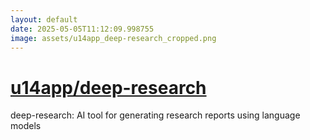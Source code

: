 ```yaml
---
layout: default
date: 2025-05-05T11:12:09.998755
image: assets/u14app_deep-research_cropped.png
---
```


# [u14app/deep-research](https://github.com/u14app/deep-research)

deep-research: AI tool for generating research reports using language models
